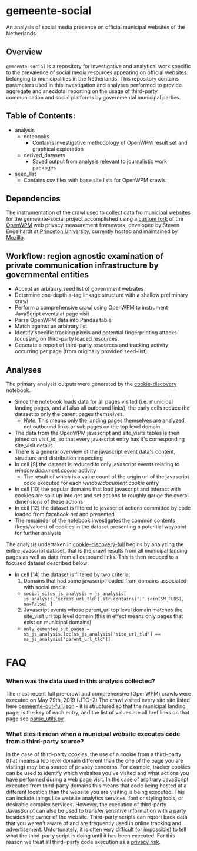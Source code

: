 # gemeente-social
An analysis of social media presence on official municipal websites of the Netherlands

## Overview
`gemeente-social` is a repository for investigative and analytical work specific to the prevalence of social media resources appearing on official websites belonging to municipalities in the Netherlands. This repository contains parameters used in this investigation and analyses performed to provide aggregate and anecdotal reporting on the usage of third-party communication and social platforms by governmental municipal parties.

## Table of Contents: 
  - analysis
    - notebooks
        * Contains investigative methodology of OpenWPM result set and graphical exploration
    - derived_datasets
        * Saved output from analysis relevant to journalistic work packages
  - seed_list
      * Contains csv files with base site lists for OpenWPM crawls

## Dependencies
The instrumentation of the crawl used to collect data fro municipal websites for the gemeente-social project accomplished using a [custom fork](https://github.com/mercator-working-group/OpenWPM) of the [OpenWPM](https://github.com/mozilla/OpenWPM) web privacy measurement framework, developed by Steven Engelhardt at [Princeton University](https://webtap.princeton.edu/), currently hosted and maintained by [Mozilla](mozilla.org). 

## Workflow: region agnostic examination of private communication infrastructure by governmental entities

  - Accept an arbitrary seed list of government websites
  - Determine one-depth a-tag linkage structure with a shallow preliminary crawl
  - Perform a comprehensive crawl using OpenWPM to instrument JavaScript events at page visit
  - Parse OpenWPM data into Pandas table
  - Match against an arbitrary list
  - Identify specific tracking pixels and potential fingerprinting attacks focussing on third-party loaded resources.
  - Generate a report of third-party resources and tracking activity occurring per page (from originally provided seed-list).

## Analyses
The primary analysis outputs were generated by the [cookie-discovery](https://github.com/mercator-working-group/gemeente-social/blob/master/analysis/notebooks/cookie-discovery.ipynb) notebook. 

  - Since the notebook loads data for all pages visited (i.e. municipal landing pages, and all also all outbound links), the
    early cells reduce the dataset to only the parent pages themselves. 
      * *Note*: This means only the landing pages themselves are analyzed, not outbound links or sub pages on the top level domain
  - The data from the OpenWPM javascript and site_visits tables  is then joined on visit_id, so that every javascript entry has it's
    corresponding site_visit details
  - There is a general overview of the javascript event data's content, structure and distribution inspecting
  - In cell [9] the dataset is reduced to only javascript events relating to _window.document.cookie_ activity
      * The result of which is a value count of the origin url of the javascript code executed for each _window.document.cookie_ entry
  - In cell [10] the popular domains that load javascript and interact with cookies are split up into get and set actions to roughly      gauge the overall dimensions of these actions
  - In cell [12] the dataset is filtered to javascript actions committed by code loaded from _facebook.net_ and presented
  - The remainder of the notebook investigates the common contents (keys/values) of cookies in the dataset presenting a potential 
    waypoint for further analysis 

The analysis undertaken in [cookie-discovery-full]() begins by analyzing the entire javascript dataset, that is the crawl results from all municipal landing pages as well as data from all outbound links. This is then reduced to a focused dataset described below:
  - In cell [14] the dataset is filtered by two criteria:
    1) Domains that had some javascript loaded from domains associated with social media:
      - `social_sites_js_analysis = js_analysis[ js_analysis['script_url_tld'].str.contains('|'.join(SM_FLDS), na=False) ]`
    2) Javascript events whose parent_url top level domain matches the site_visit url top level domain (this in effect means only pages   that exist on municipal domains)
      - `only_gementee_sub_pages = ss_js_analysis.loc[ss_js_analysis['site_url_tld'] == ss_js_analysis['parent_url_tld']]`


# FAQ

### When was the data used in this analysis collected?
The most recent full pre-crawl and comprehensive (OpenWPM) crawls were executed on May 29th, 2019 (UTC+2)
The crawl visited every site site listed here [gemeente-out-full.json](https://github.com/mercator-working-group/gemeente-social/blob/50572fac8deb02e55f129cd732a479f899f61432/gemeente-out-full.json) - it is structured so that the municipal landing page, is the key of each entry, and the list of values are all href links on that page see [parse_utils.py](https://github.com/mercator-working-group/gemeente-social/blob/master/parse_utils.py)

### What dies it mean when a municipal website executes code from a third-party source? 
In the case of third-party cookies, the use of a cookie from a third-party (that means a top level domain different than the one of the page you are visiting)  _may_ be a source of privacy concerns. For example, tracker cookies can be used to identify which websites you've visited and what actions you have performed during a web page visit. 
In the case of arbitrary JavaScript executed from third-party domains this means that code being hosted at a different location than the website you are visiting is being executed. This can include things like website analytics services, font or styling tools, or desirable complex services. However, the execution of third-party JavasScript can also be used to transfer sensitive information with a party besides the owner of the website. Third-party scripts can report back data that you weren't aware of and are frequently used in online tracking and advertisement. Unfortunately, it is often very difficult (or impossible) to tell what the third-party script is doing until it has been executed. For this reason we treat all third=party code execution as a [privacy risk](https://css-tricks.com/potential-dangers-of-third-party-javascript/).
